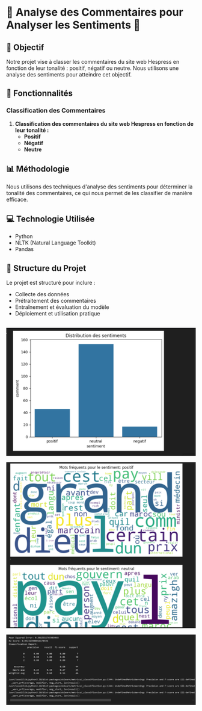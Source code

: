 # 🌟 Analyse des Commentaires pour Analyser les Sentiments 🌟

## 📜 Objectif

Notre projet vise à classer les commentaires du site web Hespress en fonction de leur tonalité : positif, négatif ou neutre. Nous utilisons une analyse des sentiments pour atteindre cet objectif.

## 🚀 Fonctionnalités

### Classification des Commentaires

1. **Classification des commentaires du site web Hespress en fonction de leur tonalité :**
   - **Positif**
   - **Négatif**
   - **Neutre**

## 📊 Méthodologie

Nous utilisons des techniques d'analyse des sentiments pour déterminer la tonalité des commentaires, ce qui nous permet de les classifier de manière efficace.

## 💻 Technologie Utilisée

- Python
- NLTK (Natural Language Toolkit)
- Pandas

## 📄 Structure du Projet

Le projet est structuré pour inclure :
- Collecte des données
- Prétraitement des commentaires
- Entraînement et évaluation du modèle
- Déploiement et utilisation pratique
##  

![Image 1](page1.png)

![Image 2](page2.png)

![Image 3](page3.png)



